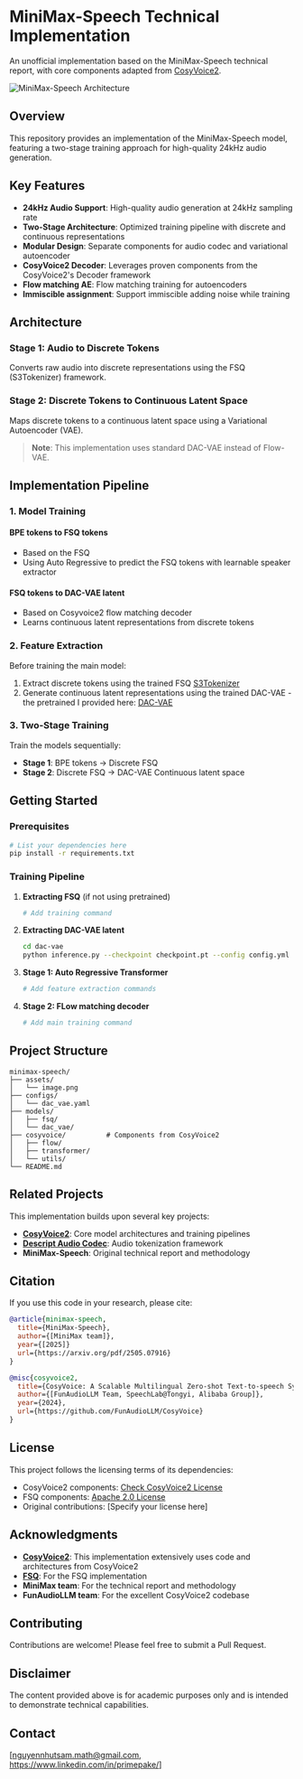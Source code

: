 # MiniMax-Speech Technical Implementation

An unofficial implementation based on the MiniMax-Speech technical report, with core components adapted from [CosyVoice2](https://github.com/FunAudioLLM/CosyVoice).

![MiniMax-Speech Architecture](assets/image.png)

## Overview

This repository provides an implementation of the MiniMax-Speech model, featuring a two-stage training approach for high-quality 24kHz audio generation.

## Key Features

- **24kHz Audio Support**: High-quality audio generation at 24kHz sampling rate
- **Two-Stage Architecture**: Optimized training pipeline with discrete and continuous representations
- **Modular Design**: Separate components for audio codec and variational autoencoder
- **CosyVoice2 Decoder**: Leverages proven components from the CosyVoice2's Decoder framework
- **Flow matching AE**: Flow matching training for autoencoders
- **Immiscible assignment**: Support immiscible adding noise while training

## Architecture

### Stage 1: Audio to Discrete Tokens
Converts raw audio into discrete representations using the FSQ (S3Tokenizer) framework.

### Stage 2: Discrete Tokens to Continuous Latent Space
Maps discrete tokens to a continuous latent space using a Variational Autoencoder (VAE).

> **Note**: This implementation uses standard DAC-VAE instead of Flow-VAE.

## Implementation Pipeline

### 1. Model Training

#### BPE tokens to FSQ tokens
- Based on the FSQ
- Using Auto Regressive to predict the FSQ tokens with learnable speaker extractor

#### FSQ tokens to DAC-VAE latent
- Based on Cosyvoice2 flow matching decoder
- Learns continuous latent representations from discrete tokens

### 2. Feature Extraction

Before training the main model:
1. Extract discrete tokens using the trained FSQ [S3Tokenizer](https://github.com/xingchensong/S3Tokenizer)
2. Generate continuous latent representations using the trained DAC-VAE - the pretrained I provided here: [DAC-VAE](https://drive.google.com/file/d/1iwZhPlcdDwvPjeON3bFAeYarsV4ZtI2E/view?usp=sharing)

### 3. Two-Stage Training

Train the models sequentially:
- **Stage 1**: BPE tokens → Discrete FSQ 
- **Stage 2**: Discrete FSQ → DAC-VAE Continuous latent space

## Getting Started

### Prerequisites
```bash
# List your dependencies here
pip install -r requirements.txt
```

### Training Pipeline

1. **Extracting FSQ** (if not using pretrained)
   ```bash
   # Add training command
   ```

2. **Extracting DAC-VAE latent**
   ```bash
   cd dac-vae
   python inference.py --checkpoint checkpoint.pt --config config.yml
   ```

3. **Stage 1: Auto Regressive Transformer**
   ```bash
   # Add feature extraction commands
   ```

4. **Stage 2: FLow matching decoder**
   ```bash
   # Add main training command
   ```

## Project Structure
```
minimax-speech/
├── assets/
│   └── image.png
├── configs/
│   └── dac_vae.yaml
├── models/
│   ├── fsq/
│   └── dac_vae/
├── cosyvoice/          # Components from CosyVoice2
│   ├── flow/
│   ├── transformer/
│   └── utils/
└── README.md
```

## Related Projects

This implementation builds upon several key projects:

- **[CosyVoice2](https://github.com/FunAudioLLM/CosyVoice)**: Core model architectures and training pipelines
- **[Descript Audio Codec](https://github.com/descriptinc/descript-audio-codec)**: Audio tokenization framework
- **MiniMax-Speech**: Original technical report and methodology

## Citation

If you use this code in your research, please cite:

```bibtex
@article{minimax-speech,
  title={MiniMax-Speech},
  author={[MiniMax team]},
  year={[2025]}
  url={https://arxiv.org/pdf/2505.07916}
}

@misc{cosyvoice2,
  title={CosyVoice: A Scalable Multilingual Zero-shot Text-to-speech Synthesizer based on Supervised Semantic Tokens},
  author={[FunAudioLLM Team, SpeechLab@Tongyi, Alibaba Group]},
  year={2024},
  url={https://github.com/FunAudioLLM/CosyVoice}
}
```

## License

This project follows the licensing terms of its dependencies:
- CosyVoice2 components: [Check CosyVoice2 License](https://github.com/FunAudioLLM/CosyVoice/blob/main/LICENSE)
- FSQ components: [Apache 2.0 License](https://github.com/xingchensong/S3Tokenizer/blob/main/LICENSE)
- Original contributions: [Specify your license here]

## Acknowledgments

- **[CosyVoice2](https://github.com/FunAudioLLM/CosyVoice)**: This implementation extensively uses code and architectures from CosyVoice2
- **[FSQ](https://github.com/xingchensong/S3Tokenizer)**: For the FSQ implementation
- **MiniMax team**: For the technical report and methodology
- **FunAudioLLM team**: For the excellent CosyVoice2 codebase

## Contributing

Contributions are welcome! Please feel free to submit a Pull Request.

## Disclaimer
The content provided above is for academic purposes only and is intended to demonstrate technical capabilities.

## Contact

[nguyennhutsam.math@gmail.com, https://www.linkedin.com/in/primepake/]